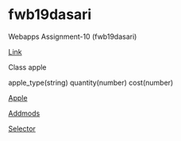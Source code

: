 # fwb19dasari

Webapps Assignment-10 (fwb19dasari)

[Link](https://fwb19dasari.herokuapp.com/)

Class apple

apple_type(string)
quantity(number)
cost(number)

[Apple](https://fwb19dasari.herokuapp.com/apple)

[Addmods](https://fwb19dasari.herokuapp.com/addmods?rows=3&cols=4)

[Selector](https://fwb19dasari.herokuapp.com/selector)
